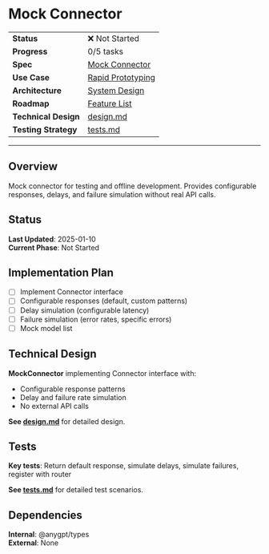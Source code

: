 # Mock Connector

| | |
|---|---|
| **Status** | ❌ Not Started |
| **Progress** | 0/5 tasks |
| **Spec** | [Mock Connector](../../../../products/anygpt/specs/README.md#provider-connectors) |
| **Use Case** | [Rapid Prototyping](../../../../products/anygpt/cases/rapid-prototyping.md) |
| **Architecture** | [System Design](../../architecture.md) |
| **Roadmap** | [Feature List](../../roadmap.md) |
| **Technical Design** | [design.md](./design.md) |
| **Testing Strategy** | [tests.md](./tests.md) |

---

## Overview

Mock connector for testing and offline development. Provides configurable responses, delays, and failure simulation without real API calls.

## Status

**Last Updated**: 2025-01-10  
**Current Phase**: Not Started

## Implementation Plan

- [ ] Implement Connector interface
- [ ] Configurable responses (default, custom patterns)
- [ ] Delay simulation (configurable latency)
- [ ] Failure simulation (error rates, specific errors)
- [ ] Mock model list

## Technical Design

**MockConnector** implementing Connector interface with:
- Configurable response patterns
- Delay and failure rate simulation
- No external API calls

**See [design.md](./design.md)** for detailed design.

## Tests

**Key tests**: Return default response, simulate delays, simulate failures, register with router

**See [tests.md](./tests.md)** for detailed test scenarios.

## Dependencies

**Internal**: @anygpt/types  
**External**: None
